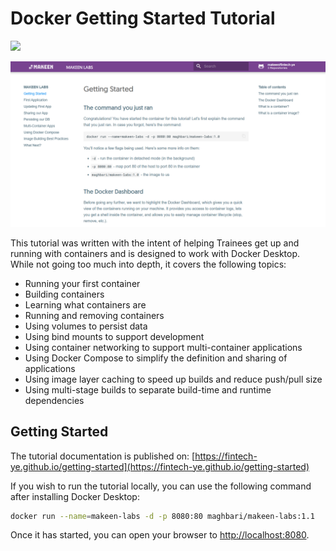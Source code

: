# Docker Getting Started Tutorial

[<img src="https://img.shields.io/badge/dockerhub-images-important.svg?logo=Docker">](https://hub.docker.com/r/maghbari/makeen-labs)


![Screenshot](docs/images/makeen-labs.png)

This tutorial was written with the intent of helping Trainees get up and running
with containers and is designed to work with Docker Desktop. While not going too much 
into depth, it covers the following topics:

- Running your first container
- Building containers
- Learning what containers are
- Running and removing containers
- Using volumes to persist data
- Using bind mounts to support development
- Using container networking to support multi-container applications
- Using Docker Compose to simplify the definition and sharing of applications
- Using image layer caching to speed up builds and reduce push/pull size
- Using multi-stage builds to separate build-time and runtime dependencies

## Getting Started

The tutorial documentation is published on:
[https://fintech-ye.github.io/getting-started](https://fintech-ye.github.io/getting-started)

If you wish to run the tutorial locally, you can use the following command after installing Docker Desktop:

```bash
docker run --name=makeen-labs -d -p 8080:80 maghbari/makeen-labs:1.1
```

Once it has started, you can open your browser to [http://localhost:8080](http://localhost:8080).